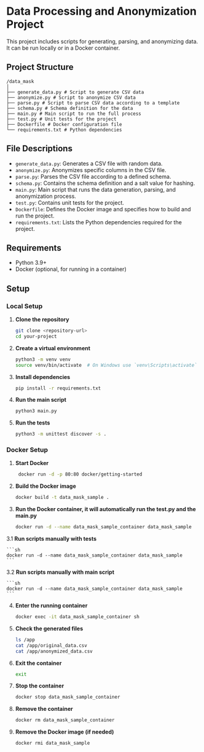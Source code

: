 # Data Processing and Anonymization Project

This project includes scripts for generating, parsing, and anonymizing data. It can be run locally or in a Docker container.

## Project Structure

```tree
/data_mask
│
├── generate_data.py # Script to generate CSV data
├── anonymize.py # Script to anonymize CSV data
├── parse.py # Script to parse CSV data according to a template
├── schema.py # Schema definition for the data
├── main.py # Main script to run the full process
├── test.py # Unit tests for the project
├── Dockerfile # Docker configuration file
└── requirements.txt # Python dependencies
```

## File Descriptions

- `generate_data.py`: Generates a CSV file with random data.
- `anonymize.py`: Anonymizes specific columns in the CSV file.
- `parse.py`: Parses the CSV file according to a defined schema.
- `schema.py`: Contains the schema definition and a salt value for hashing.
- `main.py`: Main script that runs the data generation, parsing, and anonymization process.
- `test.py`: Contains unit tests for the project.
- `Dockerfile`: Defines the Docker image and specifies how to build and run the project.
- `requirements.txt`: Lists the Python dependencies required for the project.

## Requirements

- Python 3.9+
- Docker (optional, for running in a container)

## Setup

### Local Setup

1. **Clone the repository**

    ```sh
    git clone <repository-url>
    cd your-project
    ```

2. **Create a virtual environment**

    ```sh
    python3 -m venv venv
    source venv/bin/activate  # On Windows use `venv\Scripts\activate`
    ```

3. **Install dependencies**

    ```sh
    pip install -r requirements.txt
    ```

4. **Run the main script**

    ```sh
    python3 main.py
    ```

5. **Run the tests**

    ```sh
    python3 -m unittest discover -s .
    ```

### Docker Setup
1. **Start Docker**
   ```sh
    docker run -d -p 80:80 docker/getting-started
    ```
2. **Build the Docker image**

    ```sh
    docker build -t data_mask_sample .
    ```

3. **Run the Docker container, it will automatically run the test.py and the main.py**

    ```sh
    docker run -d --name data_mask_sample_container data_mask_sample
    ```
    
3.1 **Run scripts manually with tests**

    ```sh
    docker run -d --name data_mask_sample_container data_mask_sample
    ```
3.2 **Run scripts manually with main script**

    ```sh
    docker run -d --name data_mask_sample_container data_mask_sample
    ```

4. **Enter the running container**

    ```sh
    docker exec -it data_mask_sample_container sh
    ```

5. **Check the generated files**

    ```sh
    ls /app
    cat /app/original_data.csv 
    cat /app/anonymized_data.csv 
    ```

6. **Exit the container**

    ```sh
    exit
    ```

7. **Stop the container**

    ```sh
    docker stop data_mask_sample_container
    ```

8. **Remove the container**

    ```sh
    docker rm data_mask_sample_container
    ```

9. **Remove the Docker image (if needed)**

    ```sh
    docker rmi data_mask_sample
    ```
